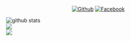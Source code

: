 

<div align="center">

[![Github](https://img.shields.io/badge/Github-ZACKY--TRICKER-dimgray?style=flat-square&logo=github)](https://github.com/Z4CK1Y) [![Facebook](https://img.shields.io/badge/Facebook-ZACKY--TUKANG--COLI-blue?style=flat-square&logo=facebook)](https://www.facebook.com/zacky.edan00) 

</div>

![github stats](https://github-readme-stats.vercel.app/api?username=Z4CK1Y&show_icons=true&include_all_commits=true&theme=chartreuse-dark&cache_seconds=3200) <br>
<img align="center" src="https://github-readme-stats.anuraghazra1.vercel.app/api/top-langs/?username=Z4CK1Y&layout=compact&theme=chartreuse-dark" /> <br>
<img align="center" src="https://github-readme-stats.anuraghazra1.vercel.app/api/pin/?username=Z4CK1Y&repo=FBCP&theme=chartreuse-dark" /> <br>
<br><br>
